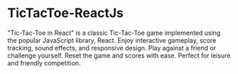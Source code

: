 # TicTacToe-ReactJs
"Tic-Tac-Toe in React" is a classic Tic-Tac-Toe game implemented using the popular JavaScript library, React. Enjoy interactive gameplay, score tracking, sound effects, and responsive design. Play against a friend or challenge yourself. Reset the game and scores with ease. Perfect for leisure and friendly competition.
